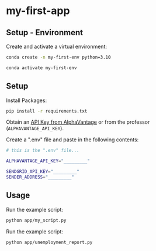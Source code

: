 # my-first-app


## Setup - Environment

Create and activate a virtual environment:

```sh
conda create -n my-first-env python=3.10

conda activate my-first-env
```


## Setup

Install Packages:

```sh
pip install -r requirements.txt
```

Obtain an [API Key from AlphaVantage](https://www.alphavantage.co/support/#api-key) or from the professor (`ALPHAVANTAGE_API_KEY`).

Create a ".env" file and paste in the following contents:

```sh
# this is the ".env" file...

ALPHAVANTAGE_API_KEY="_________"

SENDGRID_API_KEY="_________"
SENDER_ADDRESS="_________"
```

## Usage

Run the example script:

```sh
python app/my_script.py
```

Run the example script:

```sh
python app/unemployment_report.py
```